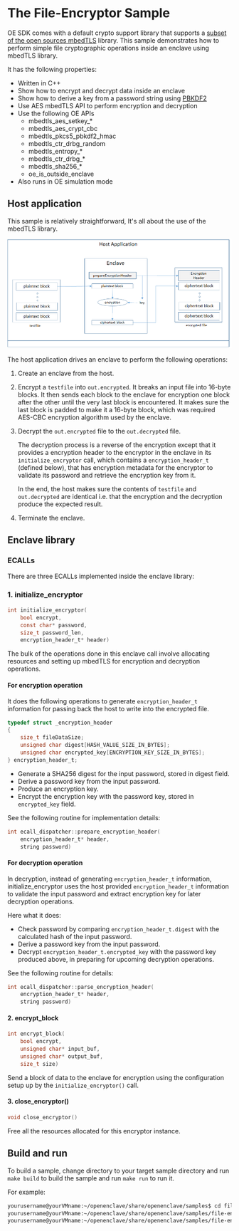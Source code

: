 # The File-Encryptor Sample

OE SDK comes with a default crypto support library that supports a [subset of the open sources mbedTLS](https://github.com/Microsoft/openenclave/blob/master/docs/MbedtlsSupport.md) library.
This sample demonstrates how to perform simple file cryptographic operations inside an enclave using mbedTLS library.

It has the following properties:

- Written in C++
- Show how to encrypt and decrypt data inside an enclave
- Show how to derive a key from a password string using [PBKDF2](https://en.wikipedia.org/wiki/PBKDF2)
- Use AES mbedTLS API to perform encryption and decryption
- Use the following OE APIs
  - mbedtls_aes_setkey_*
  - mbedtls_aes_crypt_cbc
  - mbedtls_pkcs5_pbkdf2_hmac
  - mbedtls_ctr_drbg_random
  - mbedtls_entropy_*
  - mbedtls_ctr_drbg_*
  - mbedtls_sha256_*
  - oe_is_outside_enclave
- Also runs in OE simulation mode

## Host application

This sample is relatively straightforward, It's all about the use of the mbedTLS library.

![Sample components diagram](diagram.png)

The host application drives an enclave to perform the following operations:

1. Create an enclave from the host.

2. Encrypt a `testfile` into `out.encrypted`. It breaks an input file into 16-byte blocks.
   It then sends each block to the enclave for encryption one block after the other until the
   very last block is encountered. It makes sure the last block is padded to make it a 16-byte block,
   which was required AES-CBC encryption algorithm used by the enclave.

3. Decrypt the `out.encrypted` file to the `out.decrypted` file.

   The decryption process is a reverse of the encryption except that it provides a encryption header
   to the encryptor in the enclave in its `initialize_encryptor` call, which contains a
   `encryption_header_t` (defined below), that has encryption metadata for the encryptor
   to validate its password and retrieve the encryption key from it.

   In the end, the host makes sure the contents of `testfile` and `out.decrypted` are identical
   i.e. that the encryption and the decryption produce the expected result.

4. Terminate the enclave.

## Enclave library

### ECALLs

There are three ECALLs implemented inside the enclave library:

### 1. initialize_encryptor

```c
int initialize_encryptor(
    bool encrypt,
    const char* password,
    size_t password_len,
    encryption_header_t* header)
```

The bulk of the operations done in this enclave call involve allocating resources and setting up mbedTLS for encryption and decryption operations.

#### For encryption operation

It does the following operations to generate `encryption_header_t` information for passing back the host to write into the encrypted file.

```c
typedef struct _encryption_header
{
    size_t fileDataSize;
    unsigned char digest[HASH_VALUE_SIZE_IN_BYTES];
    unsigned char encrypted_key[ENCRYPTION_KEY_SIZE_IN_BYTES];
} encryption_header_t;
```

- Generate a SHA256 digest for the input password, stored in digest field.
- Derive a password key from the input password.
- Produce an encryption key.
- Encrypt the encryption key with the password key, stored in `encrypted_key` field.

See the following routine for implementation details:

```c
int ecall_dispatcher::prepare_encryption_header(
    encryption_header_t* header,
    string password)
```

#### For decryption operation 

In decryption, instead of generating `encryption_header_t` information, initialize_encryptor uses the host provided `encryption_header_t`
information to validate the input password and extract encryption key for later decryption operations.

Here what it does:

- Check password by comparing `encryption_header_t.digest` with the calculated hash of the input password.
- Derive a password key from the input password.
- Decrypt `encryption_header_t.encrypted_key` with the password key produced above, in preparing for upcoming decryption operations.

See the following routine for details:

```c
int ecall_dispatcher::parse_encryption_header(
    encryption_header_t* header,
    string password)
```

#### 2. encrypt_block

```c
int encrypt_block(
    bool encrypt,
    unsigned char* input_buf,
    unsigned char* output_buf,
    size_t size)
```

Send a block of data to the enclave for encryption using the configuration setup up by the `initialize_encryptor()` call.

#### 3. close_encryptor()

```c
void close_encryptor()
```

Free all the resources allocated for this encryptor instance.

## Build and run

To build a sample, change directory to your target sample directory and run `make build` to build the sample and run `make run` to run it.

For example:

```bash
yourusername@yourVMname:~/openenclave/share/openenclave/samples$ cd file-encryptor
yourusername@yourVMname:~/openenclave/share/openenclave/samples/file-encryptor$ make build
yourusername@yourVMname:~/openenclave/share/openenclave/samples/file-encryptor$ make run
```
